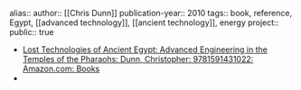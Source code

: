 alias::
author:: [[Chris Dunn]] 
publication-year:: 2010
tags:: book, reference, Egypt, [[advanced technology]], [[ancient technology]], energy 
project:: 
public:: true
- [Lost Technologies of Ancient Egypt: Advanced Engineering in the Temples of the Pharaohs: Dunn, Christopher: 9781591431022: Amazon.com: Books](https://www.amazon.com/Lost-Technologies-Ancient-Egypt-Engineering/dp/1591431026/ref=pd_bxgy_d_sccl_1/140-9363658-7761044?pd_rd_w=7ELSl&content-id=amzn1.sym.9713b09e-9eac-42a7-88bb-ecfe516a6b92&pf_rd_p=9713b09e-9eac-42a7-88bb-ecfe516a6b92&pf_rd_r=NK0MNZX5ZD7TTDVFB10D&pd_rd_wg=CuSUL&pd_rd_r=ae471d68-ee93-4a96-bbf0-23160234bb51&pd_rd_i=1591431026&psc=1)
-